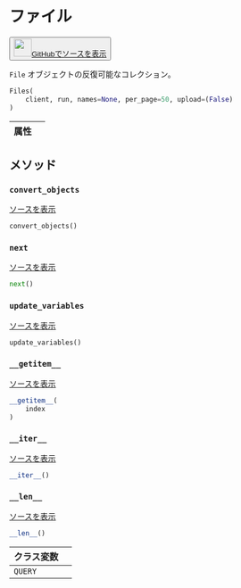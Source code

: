 # ファイル

<p><button style={{display: 'flex', alignItems: 'center', backgroundColor: 'white', border: '1px solid #ddd', padding: '10px', borderRadius: '6px', cursor: 'pointer', boxShadow: '0 2px 3px rgba(0,0,0,0.1)', transition: 'all 0.3s'}}><a href='https://www.github.com/wandb/wandb/tree/v0.17.3/wandb/apis/public/files.py#L43-L105' style={{fontSize: '1.2em', display: 'flex', alignItems: 'center'}}><img src='https://github.githubassets.com/images/modules/logos_page/GitHub-Mark.png' height='32px' width='32px' style={{marginRight: '10px'}}/>GitHubでソースを表示</a></button></p>

`File` オブジェクトの反復可能なコレクション。

```python
Files(
    client, run, names=None, per_page=50, upload=(False)
)
```

| 属性 |  |
| :--- | :--- |

## メソッド

### `convert_objects`

[ソースを表示](https://www.github.com/wandb/wandb/tree/v0.17.3/wandb/apis/public/files.py#L98-L102)

```python
convert_objects()
```

### `next`

[ソースを表示](https://www.github.com/wandb/wandb/tree/v0.17.3/wandb/apis/paginator.py#L72-L79)

```python
next()
```

### `update_variables`

[ソースを表示](https://www.github.com/wandb/wandb/tree/v0.17.3/wandb/apis/public/files.py#L95-L96)

```python
update_variables()
```

### `__getitem__`

[ソースを表示](https://www.github.com/wandb/wandb/tree/v0.17.3/wandb/apis/paginator.py#L65-L70)

```python
__getitem__(
    index
)
```

### `__iter__`

[ソースを表示](https://www.github.com/wandb/wandb/tree/v0.17.3/wandb/apis/paginator.py#L26-L28)

```python
__iter__()
```

### `__len__`

[ソースを表示](https://www.github.com/wandb/wandb/tree/v0.17.3/wandb/apis/paginator.py#L30-L35)

```python
__len__()
```

| クラス変数 |  |
| :--- | :--- |
|  `QUERY`<a id="QUERY"></a> |   |